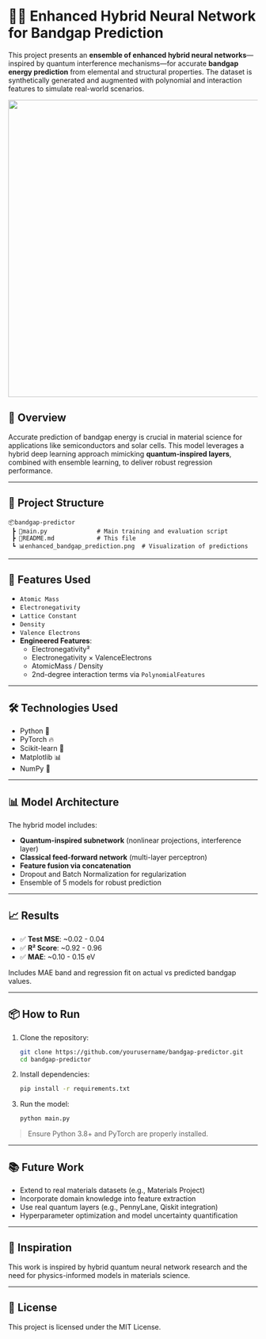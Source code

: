 
# 🧠🔬 Enhanced Hybrid Neural Network for Bandgap Prediction

This project presents an **ensemble of enhanced hybrid neural networks**—inspired by quantum interference mechanisms—for accurate **bandgap energy prediction** from elemental and structural properties. The dataset is synthetically generated and augmented with polynomial and interaction features to simulate real-world scenarios.

<p align="center">
  <img src="enhanced_bandgap_prediction.png" width="600"/>
</p>

## 🚀 Overview

Accurate prediction of bandgap energy is crucial in material science for applications like semiconductors and solar cells. This model leverages a hybrid deep learning approach mimicking **quantum-inspired layers**, combined with ensemble learning, to deliver robust regression performance.

---

## 📁 Project Structure

```
📦bandgap-predictor
 ┣ 📜main.py              # Main training and evaluation script
 ┣ 📜README.md            # This file
 ┗ 📊enhanced_bandgap_prediction.png  # Visualization of predictions
```

---

## 🧩 Features Used

- `Atomic Mass`
- `Electronegativity`
- `Lattice Constant`
- `Density`
- `Valence Electrons`
- **Engineered Features**:
  - Electronegativity²
  - Electronegativity × ValenceElectrons
  - AtomicMass / Density
  - 2nd-degree interaction terms via `PolynomialFeatures`

---

## 🛠️ Technologies Used

- Python 🐍
- PyTorch 🔥
- Scikit-learn 🧪
- Matplotlib 📊
- NumPy 🧮

---

## 📊 Model Architecture

The hybrid model includes:

- **Quantum-inspired subnetwork** (nonlinear projections, interference layer)
- **Classical feed-forward network** (multi-layer perceptron)
- **Feature fusion via concatenation**
- Dropout and Batch Normalization for regularization
- Ensemble of 5 models for robust prediction

---

## 📈 Results

- ✅ **Test MSE**: ~0.02 - 0.04  
- ✅ **R² Score**: ~0.92 - 0.96  
- ✅ **MAE**: ~0.10 - 0.15 eV  

Includes MAE band and regression fit on actual vs predicted bandgap values.

---

## 📦 How to Run

1. Clone the repository:
   ```bash
   git clone https://github.com/yourusername/bandgap-predictor.git
   cd bandgap-predictor
   ```

2. Install dependencies:
   ```bash
   pip install -r requirements.txt
   ```

3. Run the model:
   ```bash
   python main.py
   ```

> Ensure Python 3.8+ and PyTorch are properly installed.

---

## 📚 Future Work

- Extend to real materials datasets (e.g., Materials Project)
- Incorporate domain knowledge into feature extraction
- Use real quantum layers (e.g., PennyLane, Qiskit integration)
- Hyperparameter optimization and model uncertainty quantification

---

## 🧠 Inspiration

This work is inspired by hybrid quantum neural network research and the need for physics-informed models in materials science.

---

## 📝 License

This project is licensed under the MIT License.
